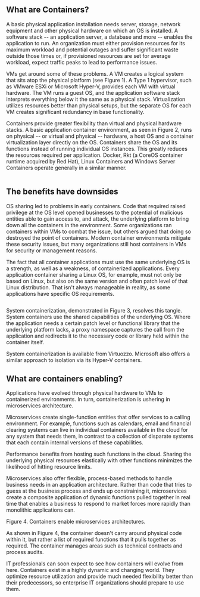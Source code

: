 ## What are Containers?

A basic physical application installation needs server, storage, network equipment and other physical hardware on which an OS is installed. A software stack -- an application server, a database and more -- enables the application to run. An organization must either provision resources for its maximum workload and potential outages and suffer significant waste outside those times or, if provisioned resources are set for average workload, expect traffic peaks to lead to performance issues.

VMs get around some of these problems. A VM creates a logical system that sits atop the physical platform (see Figure 1). A Type 1 hypervisor, such as VMware ESXi or Microsoft Hyper-V, provides each VM with virtual hardware. The VM runs a guest OS, and the application software stack interprets everything below it the same as a physical stack. Virtualization utilizes resources better than physical setups, but the separate OS for each VM creates significant redundancy in base functionality.

Containers provide greater flexibility than virtual and physical hardware stacks. A basic application container environment, as seen in Figure 2, runs on physical -- or virtual and physical -- hardware, a host OS and a container virtualization layer directly on the OS. Containers share the OS and its functions instead of running individual OS instances. This greatly reduces the resources required per application. Docker, Rkt (a CoreOS container runtime acquired by Red Hat), Linux Containers and Windows Server Containers operate generally in a similar manner.

<image>
  
## The benefits have downsides

OS sharing led to problems in early containers. Code that required raised privilege at the OS level opened businesses to the potential of malicious entities able to gain access to, and attack, the underlying platform to bring down all the containers in the environment. Some organizations ran containers within VMs to combat the issue, but others argued that doing so destroyed the point of containers. Modern container environments mitigate these security issues, but many organizations still host containers in VMs for security or management reasons.

The fact that all container applications must use the same underlying OS is a strength, as well as a weakness, of containerized applications. Every application container sharing a Linux OS, for example, must not only be based on Linux, but also on the same version and often patch level of that Linux distribution. That isn't always manageable in reality, as some applications have specific OS requirements.

<image>

System containerization, demonstrated in Figure 3, resolves this tangle. System containers use the shared capabilities of the underlying OS. Where the application needs a certain patch level or functional library that the underlying platform lacks, a proxy namespace captures the call from the application and redirects it to the necessary code or library held within the container itself.

System containerization is available from Virtuozzo. Microsoft also offers a similar approach to isolation via its Hyper-V containers.

## What are containers enabling?

Applications have evolved through physical hardware to VMs to containerized environments. In turn, containerization is ushering in microservices architecture.

Microservices create single-function entities that offer services to a calling environment. For example, functions such as calendars, email and financial clearing systems can live in individual containers available in the cloud for any system that needs them, in contrast to a collection of disparate systems that each contain internal versions of these capabilities.

Performance benefits from hosting such functions in the cloud. Sharing the underlying physical resources elastically with other functions minimizes the likelihood of hitting resource limits.

Microservices also offer flexible, process-based methods to handle business needs in an application architecture. Rather than code that tries to guess at the business process and ends up constraining it, microservices create a composite application of dynamic functions pulled together in real time that enables a business to respond to market forces more rapidly than monolithic applications can.


Figure 4. Containers enable microservices architectures.

As shown in Figure 4, the container doesn't carry around physical code within it, but rather a list of required functions that it pulls together as required. The container manages areas such as technical contracts and process audits.

IT professionals can soon expect to see how containers will evolve from here. Containers exist in a highly dynamic and changing world. They optimize resource utilization and provide much needed flexibility better than their predecessors, so enterprise IT organizations should prepare to use them.
